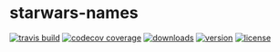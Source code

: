 # starwars-names
[![travis build](https://img.shields.io/travis/dwicao/starwars-names.svg)](https://travis-ci.org/dwicao/starwars-names)
[![codecov coverage](https://img.shields.io/codecov/c/github/dwicao/starwars-names.svg)](https://codecov.io/gh/dwicao/starwars-names)
[![downloads](https://img.shields.io/npm/dt/randomize-starwars-names.svg)](https://www.npmjs.com/package/randomize-starwars-names)
[![version](https://img.shields.io/npm/v/randomize-starwars-names.svg)](https://www.npmjs.com/package/randomize-starwars-names)
[![license](https://img.shields.io/npm/l/randomize-starwars-names.svg)](https://www.npmjs.com/package/randomize-starwars-names)
